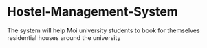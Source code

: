 # Hostel-Management-System
The system will help Moi university students to book for themselves residential houses around the university 
